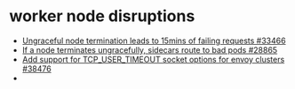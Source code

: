 # worker node disruptions

- [Ungraceful node termination leads to 15mins of failing requests #33466](https://github.com/istio/istio/issues/33466)
- [If a node terminates ungracefully, sidecars route to bad pods #28865](https://github.com/istio/istio/issues/28865)
- [Add support for TCP_USER_TIMEOUT socket options for envoy clusters #38476](https://github.com/istio/istio/issues/38476)
- 